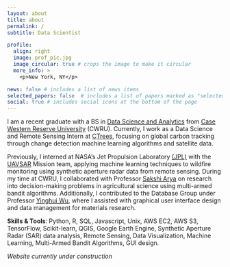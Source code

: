 ```yaml
---
layout: about
title: about
permalink: /
subtitle: Data Scientist

profile:
  align: right
  image: prof_pic.jpg
  image_circular: true # crops the image to make it circular
  more_info: >
    <p>New York, NY</p>

news: false # includes a list of news items
selected_papers: false  # includes a list of papers marked as "selected={true}"
social: true # includes social icons at the bottom of the page
---
```


I am a recent graduate with a BS in [Data Science and Analytics](https://engineering.case.edu/computer-and-data-sciences) from [Case Western Reserve University](https://case.edu/) (CWRU). Currently, I work as a Data Science and Remote Sensing Intern at [CTrees](https://ctrees.org/about), focusing on global carbon tracking through change detection machine learning algorithms and satellite data.

Previously, I interned at NASA’s Jet Propulsion Laboratory [(JPL)](https://www.jpl.nasa.gov/) with the [UAVSAR](https://uavsar.jpl.nasa.gov/) Mission team, applying machine learning techniques to wildfire monitoring using synthetic aperture radar data from remote sensing. During my time at CWRU, I collaborated with Professor [Sakshi Arya](https://sakshiarya.github.io) on research into decision-making problems in agricultural science using multi-armed bandit algorithms. Additionally, I contributed to the Database Group under Professor [Yinghui Wu](https://yinghwu.github.io/index.html), where I assisted with graphical user interface design and data management for materials research.

__Skills & Tools__: Python, R, SQL, Javascript, Unix, AWS EC2, AWS S3, TensorFlow, Scikit-learn, QGIS, Google Earth Engine, Synthetic Aperture Radar (SAR) data analysis, Remote Sensing, Data Visualization, Machine Learning, Multi-Armed Bandit Algorithms, GUI design.

_Website currently under construction_
